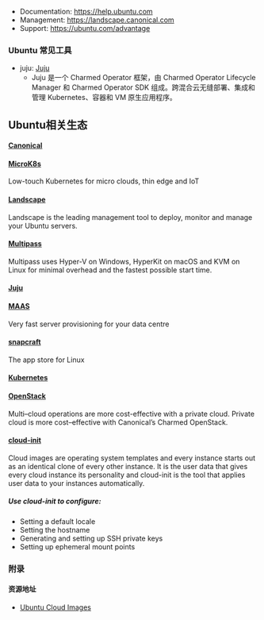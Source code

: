 * Documentation:  https://help.ubuntu.com
* Management:     https://landscape.canonical.com
* Support:        https://ubuntu.com/advantage

### Ubuntu 常见工具

- juju: [Juju](https://juju.is/)
    - Juju 是一个 Charmed Operator 框架，由 Charmed Operator Lifecycle Manager 和 Charmed Operator SDK 组成。跨混合云无缝部署、集成和管理 Kubernetes、容器和 VM 原生应用程序。


## Ubuntu相关生态

#### [Canonical](https://canonical.com/)

#### [MicroK8s](https://microk8s.io/)
Low-touch Kubernetes for micro clouds, thin edge and IoT

#### [Landscape](https://landscape.canonical.com/)
Landscape is the leading management tool to deploy, monitor and manage your Ubuntu servers.

#### [Multipass](https://multipass.run/)
Multipass uses Hyper-V on Windows, HyperKit on macOS and KVM on Linux for minimal overhead and the fastest possible start time.

#### [Juju](https://jaas.ai/)

#### [MAAS](https://maas.io/)
Very fast server provisioning for your data centre

#### [snapcraft](https://snapcraft.io/)
The app store for Linux

#### [Kubernetes](https://ubuntu.com/kubernetes)

#### [OpenStack](https://ubuntu.com/openstack)
Multi–cloud operations are more cost-effective with a private cloud. Private cloud is more cost–effective with Canonical’s Charmed OpenStack.

#### [cloud-init](https://cloud-init.io/)

Cloud images are operating system templates and every instance starts out as an identical clone of every other instance. It is the user data that gives every cloud instance its personality and cloud-init is the tool that applies user data to your instances automatically.
##### Use cloud-init to configure:
- Setting a default locale 
- Setting the hostname 
- Generating and setting up SSH private keys 
- Setting up ephemeral mount points


### 附录

#### 资源地址
- [Ubuntu Cloud Images](http://cloud-images.ubuntu.com/)
